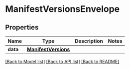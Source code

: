 # ManifestVersionsEnvelope

## Properties
Name | Type | Description | Notes
------------ | ------------- | ------------- | -------------
**data** | [**ManifestVersions**](ManifestVersions.md) |  | 

[[Back to Model list]](../README.md#documentation-for-models) [[Back to API list]](../README.md#documentation-for-api-endpoints) [[Back to README]](../README.md)


